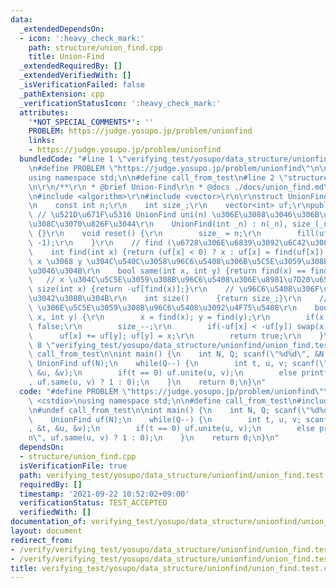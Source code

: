 ```yaml
---
data:
  _extendedDependsOn:
  - icon: ':heavy_check_mark:'
    path: structure/union_find.cpp
    title: Union-Find
  _extendedRequiredBy: []
  _extendedVerifiedWith: []
  _isVerificationFailed: false
  _pathExtension: cpp
  _verificationStatusIcon: ':heavy_check_mark:'
  attributes:
    '*NOT_SPECIAL_COMMENTS*': ''
    PROBLEM: https://judge.yosupo.jp/problem/unionfind
    links:
    - https://judge.yosupo.jp/problem/unionfind
  bundledCode: "#line 1 \"verifying_test/yosupo/data_structure/unionfind/union_find.test.cpp\"\
    \n#define PROBLEM \"https://judge.yosupo.jp/problem/unionfind\"\n\n#include <cstdio>\n\
    using namespace std;\n\n#define call_from_test\n#line 2 \"structure/union_find.cpp\"\
    \n\r\n/**\r\n * @brief Union-Find\r\n * @docs ./docs/union_find.md\r\n */\r\n\r\
    \n#include <algorithm>\r\n#include <vector>\r\n\r\nstruct UnionFind {\r\nprivate:\r\
    \n    const int n;\r\n    int size_;\r\n    vector<int> uf;\r\npublic:\r\n   \
    \ // \u521D\u671F\u5316 UnionFind uni(n) \u306E\u3088\u3046\u306B\u5BA3\u8A00\u3059\
    \u308C\u3070\u826F\u3044\r\n    UnionFind(int _n) : n(_n), size_(_n), uf(_n, -1)\
    \ {}\r\n    void reset() {\r\n        size_ = n;\r\n        fill(uf.begin(), uf.end(),\
    \ -1);\r\n    }\r\n    // find (\u6728\u306E\u6839\u3092\u6C42\u3081\u308B)\r\n\
    \    int find(int x) {return (uf[x] < 0) ? x : uf[x] = find(uf[x]);}\r\n    //\
    \ x \u3068 y \u304C\u540C\u3058\u96C6\u5408\u306B\u5C5E\u3059\u308B\u304B\u3069\
    \u3046\u304B\r\n    bool same(int x, int y) {return find(x) == find(y);}\r\n \
    \   // x \u304C\u5C5E\u3059\u308B\u96C6\u5408\u306E\u8981\u7D20\u6570\r\n    int\
    \ size(int x) {return -uf[find(x)];}\r\n    // \u96C6\u5408\u306F\u3044\u304F\u3064\
    \u3042\u308B\u304B\r\n    int size()      {return size_;}\r\n    // x \u3068 y\
    \ \u306E\u5C5E\u3059\u308B\u96C6\u5408\u3092\u4F75\u5408\r\n    bool unite(int\
    \ x, int y) {\r\n        x = find(x); y = find(y);\r\n        if(x == y) return\
    \ false;\r\n        size_--;\r\n        if(-uf[x] < -uf[y]) swap(x, y);\r\n  \
    \      uf[x] += uf[y]; uf[y] = x;\r\n        return true;\r\n    }\r\n};\r\n#line\
    \ 8 \"verifying_test/yosupo/data_structure/unionfind/union_find.test.cpp\"\n#undef\
    \ call_from_test\n\nint main() {\n    int N, Q; scanf(\"%d%d\", &N, &Q);\n   \
    \ UnionFind uf(N);\n    while(Q--) {\n        int t, u, v; scanf(\"%d%d%d\", &t,\
    \ &u, &v);\n        if(t == 0) uf.unite(u, v);\n        else printf(\"%d\\n\"\
    , uf.same(u, v) ? 1 : 0);\n    }\n    return 0;\n}\n"
  code: "#define PROBLEM \"https://judge.yosupo.jp/problem/unionfind\"\n\n#include\
    \ <cstdio>\nusing namespace std;\n\n#define call_from_test\n#include \"../../../../structure/union_find.cpp\"\
    \n#undef call_from_test\n\nint main() {\n    int N, Q; scanf(\"%d%d\", &N, &Q);\n\
    \    UnionFind uf(N);\n    while(Q--) {\n        int t, u, v; scanf(\"%d%d%d\"\
    , &t, &u, &v);\n        if(t == 0) uf.unite(u, v);\n        else printf(\"%d\\\
    n\", uf.same(u, v) ? 1 : 0);\n    }\n    return 0;\n}\n"
  dependsOn:
  - structure/union_find.cpp
  isVerificationFile: true
  path: verifying_test/yosupo/data_structure/unionfind/union_find.test.cpp
  requiredBy: []
  timestamp: '2021-09-22 10:52:02+09:00'
  verificationStatus: TEST_ACCEPTED
  verifiedWith: []
documentation_of: verifying_test/yosupo/data_structure/unionfind/union_find.test.cpp
layout: document
redirect_from:
- /verify/verifying_test/yosupo/data_structure/unionfind/union_find.test.cpp
- /verify/verifying_test/yosupo/data_structure/unionfind/union_find.test.cpp.html
title: verifying_test/yosupo/data_structure/unionfind/union_find.test.cpp
---
```

